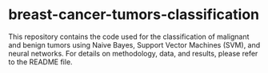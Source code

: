 # breast-cancer-tumors-classification
This repository contains the code used for the classification of malignant and benign tumors using Naive Bayes, Support Vector Machines (SVM), and neural networks. For details on methodology, data, and results, please refer to the README file.
